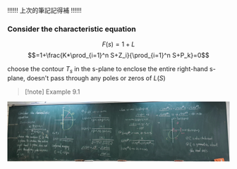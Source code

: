 !!!!!!
上次的筆記記得補
!!!!!!

### Consider the characteristic equation

$$F(s)=1+L$$
$$=1+\frac{K*\prod_{i=1}^n S+Z_i}{\prod_{i=1}^n S+P_k}=0$$

choose the contour $T_s$ in the s-plane to enclose the entire right-hand s-plane, doesn't pass through any poles or zeros of $L(S)$ 

>[!note] Example 9.1

![](https://raw.githubusercontent.com/Ash0645/image_remote/main/202305311010923.jpg)